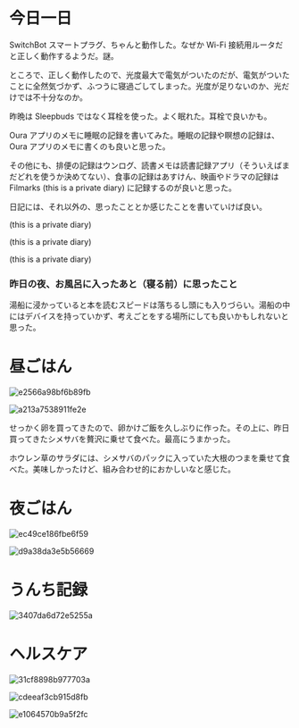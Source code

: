 # 今日一日
SwitchBot スマートプラグ、ちゃんと動作した。なぜか Wi-Fi 接続用ルータだと正しく動作するようだ。謎。

ところで、正しく動作したので、光度最大で電気がついたのだが、電気がついたことに全然気づかず、ふつうに寝過ごしてしまった。光度が足りないのか、光だけでは不十分なのか。

昨晩は Sleepbuds ではなく耳栓を使った。よく眠れた。耳栓で良いかも。

Oura アプリのメモに睡眠の記録を書いてみた。睡眠の記録や瞑想の記録は、Oura アプリのメモに書くのも良いと思った。

その他にも、排便の記録はウンログ、読書メモは読書記録アプリ（そういえばまだどれを使うか決めてない）、食事の記録はあすけん、映画やドラマの記録は Filmarks (this is a private diary)  に記録するのが良いと思った。

日記には、それ以外の、思ったこととか感じたことを書いていけば良い。

 (this is a private diary) 

 (this is a private diary) 

 (this is a private diary) 

### 昨日の夜、お風呂に入ったあと（寝る前）に思ったこと
湯船に浸かっていると本を読むスピードは落ちるし頭にも入りづらい。湯船の中にはデバイスを持っていかず、考えごとをする場所にしても良いかもしれないと思った。

# 昼ごはん
![e2566a98bf6b89fb](/images/2019/12/e2566a98bf6b89fb.jpg)

![a213a7538911fe2e](/images/2019/12/a213a7538911fe2e.jpg)

せっかく卵を買ってきたので、卵かけご飯を久しぶりに作った。その上に、昨日買ってきたシメサバを贅沢に乗せて食べた。最高にうまかった。

ホウレン草のサラダには、シメサバのパックに入っていた大根のつまを乗せて食べた。美味しかったけど、組み合わせ的におかしいなと感じた。

# 夜ごはん
![ec49ce186fbe6f59](/images/2019/12/ec49ce186fbe6f59.jpg)

![d9a38da3e5b56669](/images/2019/12/d9a38da3e5b56669.jpg)

# うんち記録
![3407da6d72e5255a](/images/2019/12/3407da6d72e5255a.png)

# ヘルスケア
![31cf8898b977703a](/images/2019/12/31cf8898b977703a.png)

![cdeeaf3cb915d8fb](/images/2019/12/cdeeaf3cb915d8fb.png)

![e1064570b9a5f2fc](/images/2019/12/e1064570b9a5f2fc.jpg)
